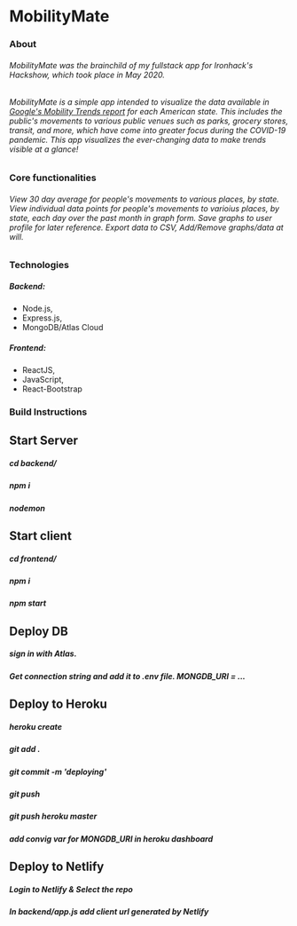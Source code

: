 # MobilityMate

### About

###### MobilityMate was the brainchild of my fullstack app for Ironhack's Hackshow, which took place in May 2020.

###### MobilityMate is a simple app intended to visualize the data available in [Google's Mobility Trends report](https://www.google.com/covid19/mobility/) for each American state. This includes the public's movements to various public venues such as parks, grocery stores, transit, and more, which have come into greater focus during the COVID-19 pandemic. This app visualizes the ever-changing data to make trends visible at a glance!

### Core functionalities 

###### View 30 day average for people's movements to various places, by state. View individual data points for people's movements to varioius places, by state, each day over the past month in graph form. Save graphs to user profile for later reference. Export data to CSV, Add/Remove graphs/data at will.

### Technologies

##### Backend: 
* Node.js, 
* Express.js, 
* MongoDB/Atlas Cloud

##### Frontend: 
* ReactJS, 
* JavaScript, 
* React-Bootstrap

### Build Instructions

## Start Server
##### cd backend/ 
##### npm i 
##### nodemon 


## Start client
##### cd frontend/ 
##### npm i 
##### npm start


## Deploy DB
##### sign in with Atlas. 
##### Get connection string and add it to .env file. MONGDB_URI = ...

## Deploy to Heroku
##### heroku create 
##### git add . 
##### git commit -m 'deploying' 
##### git push
##### git push heroku master
##### add convig var for MONGDB_URI in heroku dashboard


## Deploy to Netlify
##### Login to Netlify & Select the repo
##### In backend/app.js add client url generated by Netlify